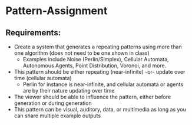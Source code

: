 # Pattern-Assignment

## Requirements:
- Create a system that generates a repeating patterns using more than one algorithm (does not need to be one shown in class)
  - Examples include Noise (Perlin/Simplex), Cellular Automata, Autonomous Agents, Point Distribution, Voronoi, and more. 
- This pattern should be either repeating (near-infinite) -or- update over time (cellular automata)
  - Perlin for instance is near-infinite, and cellular automata or agents are by their nature updating over time
- The viewer should be able to influence the pattern, either before generation or during generation
- This pattern can be visual, auditory, data, or multimedia as long as you can share multiple example outputs 
